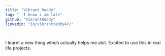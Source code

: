 ```yaml
---
title: "Vikrant Reddy"
tag: "	I know i am late"
github: "VikrantReddy"
linkedin: "in/vikrantreddy47/"

---
```


I learnt a new thing which actually helps me alot.
Excited to use this in real life projects.
